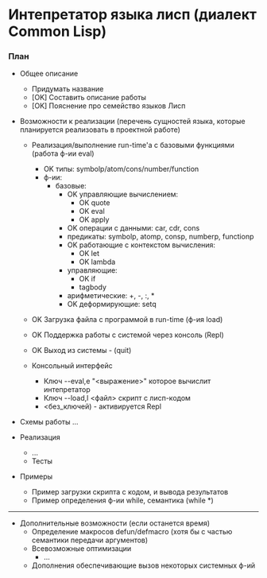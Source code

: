 # Интепретатор языка лисп (диалект Common Lisp)

### План
- Общее описание
  - Придумать название
  - [OK] Составить описание работы
  - [OK] Пояснение про семейство языков Лисп
  
- Возможности к реализации (перечень сущностей языка, которые планируется реализовать в 
проектной работе)
  - Реализация/выполнение run-time'а с базовыми функциями (работа ф-ии eval)
    - OK типы: symbolp/atom/cons/number/function
    - ф-ии:
      - базовые:
          - OK управляющие вычислением: 
            - OK quote
            - OK eval
            - OK apply
          - OK операции с данными: car, cdr, cons
          - предикаты: symbolp, atomp, consp, numberp, functionp
          - OK работающие с контекстом вычисления:
            - OK let
            - OK lambda
          - управляющие:
            - OK if
            - tagbody
          - арифметические: +, -, :, *
          - OK деформирующие: setq          

  - OK Загрузка файла c программой в run-time (ф-ия load)
  - OK Поддержка работы с системой через консоль (Repl)
  - OK Выход из системы - (quit)
  - Консольный интерфейс
    - Ключ --eval,e "<выражение>" которое вычислит интепретатор
    - Ключ --load,l <файл> скрипт с лисп-кодом
    - <без_ключей) - активируется Repl

- Схемы работы
  ...
 
- Реализация
  - ...
  - Тесты
  
- Примеры
  - Пример загрузки скрипта с кодом, и вывода результатов
  - Пример определения ф-ии while, семантика (while <sexpr> <sexpr>*)

---------------------------------------------
- Дополнительные возможности (если останется время)
  - Определение макросов defun/defmacro (хотя бы с частью семантики передачи аргументов)
  - Всевозможные оптимизации
    - ...
  - Дополнения обеспечивающие вызов некоторых системных ф-ий
